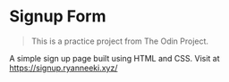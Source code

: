 # Signup Form

> This is a practice project from The Odin Project.

A simple sign up page built using HTML and CSS. Visit at https://signup.ryanneeki.xyz/ 
